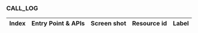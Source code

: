 ### CALL_LOG
| Index | Entry Point & APIs | Screen shot | Resource id | Label |
| ------------- | ------------- | ------------- |-------------|-------------|
